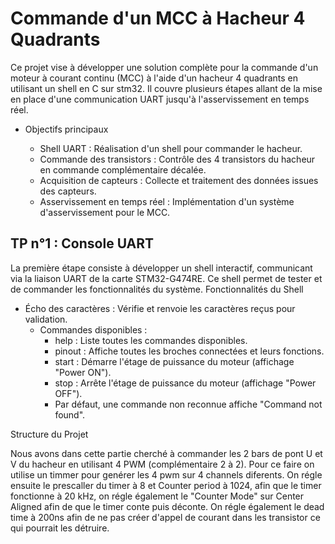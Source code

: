 # Commande d'un MCC à Hacheur 4 Quadrants

Ce projet vise à développer une solution complète pour la commande d'un moteur à courant continu (MCC) à l'aide d'un hacheur 4 quadrants en utilisant un shell en C sur stm32. Il couvre plusieurs étapes allant de la mise en place d'une communication UART jusqu'à l'asservissement en temps réel.

- Objectifs principaux

    - Shell UART : Réalisation d'un shell pour commander le hacheur.
    - Commande des transistors : Contrôle des 4 transistors du hacheur en commande complémentaire décalée.
    - Acquisition de capteurs : Collecte et traitement des données issues des capteurs.
    - Asservissement en temps réel : Implémentation d'un système d'asservissement pour le MCC.

## TP n°1 : Console UART

La première étape consiste à développer un shell interactif, communicant via la liaison UART de la carte STM32-G474RE. Ce shell permet de tester et de commander les fonctionnalités du système.
Fonctionnalités du Shell

- Écho des caractères : Vérifie et renvoie les caractères reçus pour validation.
    - Commandes disponibles :
        - help : Liste toutes les commandes disponibles.
        - pinout : Affiche toutes les broches connectées et leurs fonctions.
        - start : Démarre l'étage de puissance du moteur (affichage "Power ON").
        - stop : Arrête l'étage de puissance du moteur (affichage "Power OFF").
        - Par défaut, une commande non reconnue affiche "Command not found".

Structure du Projet

Nous avons dans cette partie cherché à commander les 2 bars de pont U et V du hacheur en utilisant 4 PWM (complémentaire 2 à 2). Pour ce faire on utilise un timmer pour genérer les 4 pwm sur 4 channels diferents.
On régle ensuite le prescaller du timer à 8 et Counter period à 1024, afin que le timer fonctionne à 20 kHz, on régle également le "Counter Mode" sur Center Aligned afin de que le timer conte puis déconte.
On régle également le dead time à 200ns afin de ne pas créer d'appel de courant dans les transistor ce qui pourrait les détruire. 
